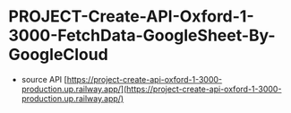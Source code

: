 # PROJECT-Create-API-Oxford-1-3000-FetchData-GoogleSheet-By-GoogleCloud
- source API [https://project-create-api-oxford-1-3000-production.up.railway.app/](https://project-create-api-oxford-1-3000-production.up.railway.app/)
